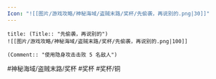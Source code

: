 ```yaml
---
Icon: "![[图片/游戏攻略/神秘海域/盗贼末路/奖杯/先偷袭，再说别的.png|30]]"
---
```

```ad-common-bronze-trophy
title: (Title:: "先偷袭，再说别的")
![[图片/游戏攻略/神秘海域/盗贼末路/奖杯/先偷袭，再说别的.png|100]]

(Comment:: "使用隐身攻击击败 5 名敌人")
```

#神秘海域/盗贼末路/奖杯 #奖杯 #奖杯/铜
